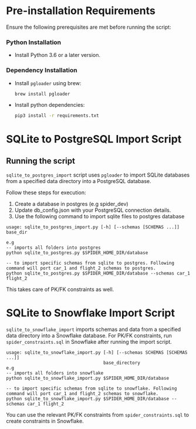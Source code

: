# Pre-installation Requirements
Ensure the following prerequisites are met before running the script:

### Python Installation
- Install Python 3.6 or a later version.

### Dependency Installation
- Install `pgloader` using brew:
  ```bash
  brew install pgloader  
  ```
- Install python dependencies:
  ```bash
  pip3 install -r requirements.txt
  ```  

# SQLite to PostgreSQL Import Script

## Running the script
`sqlite_to_postgres_import` script uses `pgloader` to import SQLite databases from a specified data directory into a PostgreSQL database. 

Follow these steps for execution:
 
1. Create a database in postgres (e.g spider_dev)
2. Update db_config.json with your PostgreSQL connection details.
2. Use the following command to import sqlite files to postgres database

```
usage: sqlite_to_postgres_import.py [-h] [--schemas [SCHEMAS ...]] base_dir

e.g
-- imports all folders into postgres
python sqlite_to_postgres.py $SPIDER_HOME_DIR/database

-- to import specific schemas from sqlite to postgres. Following command will port car_1 and flight_2 schemas to postgres.
python sqlite_to_postgres.py $SPIDER_HOME_DIR/database --schemas car_1 flight_2
```
This takes care of PK/FK constraints as well.


# SQLite to Snowflake Import Script
`sqlite_to_snowflake_import` imports schemas and data from a specified data directory into a Snowflake database.
For PK/FK constraints, run `spider_constraints.sql` in Snowflake after running the import script.

```
usage: sqlite_to_snowflake_import.py [-h] [--schemas SCHEMAS [SCHEMAS ...]]
                                     base_directory
e.g
-- imports all folders into snowflake
python sqlite_to_snowflake_import.py $SPIDER_HOME_DIR/database

-- to import specific schemas from sqlite to snowflake. Following command will port car_1 and flight_2 schemas to snowflake.
python sqlite_to_snowflake_import.py $SPIDER_HOME_DIR/database --schemas car_1 flight_2
```

You can use the relevant PK/FK constraints from `spider_constraints.sql` to create constraints in Snowflake.